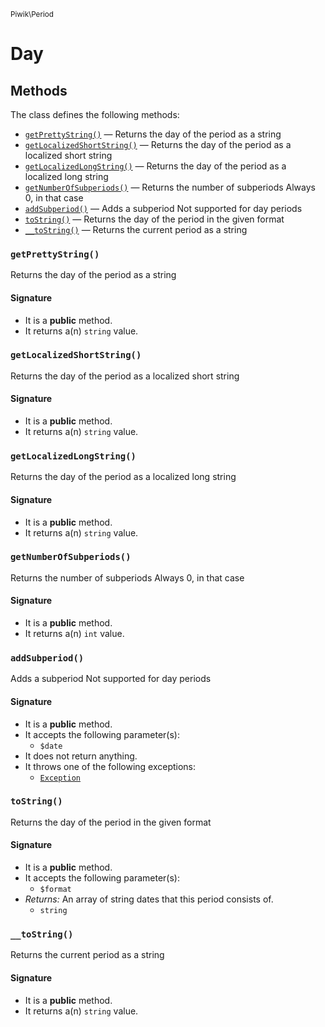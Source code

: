 <small>Piwik\Period</small>

Day
===


Methods
-------

The class defines the following methods:

- [`getPrettyString()`](#getPrettyString) &mdash; Returns the day of the period as a string
- [`getLocalizedShortString()`](#getLocalizedShortString) &mdash; Returns the day of the period as a localized short string
- [`getLocalizedLongString()`](#getLocalizedLongString) &mdash; Returns the day of the period as a localized long string
- [`getNumberOfSubperiods()`](#getNumberOfSubperiods) &mdash; Returns the number of subperiods Always 0, in that case
- [`addSubperiod()`](#addSubperiod) &mdash; Adds a subperiod Not supported for day periods
- [`toString()`](#toString) &mdash; Returns the day of the period in the given format
- [`__toString()`](#__toString) &mdash; Returns the current period as a string

### `getPrettyString()` <a name="getPrettyString"></a>

Returns the day of the period as a string

#### Signature

- It is a **public** method.
- It returns a(n) `string` value.

### `getLocalizedShortString()` <a name="getLocalizedShortString"></a>

Returns the day of the period as a localized short string

#### Signature

- It is a **public** method.
- It returns a(n) `string` value.

### `getLocalizedLongString()` <a name="getLocalizedLongString"></a>

Returns the day of the period as a localized long string

#### Signature

- It is a **public** method.
- It returns a(n) `string` value.

### `getNumberOfSubperiods()` <a name="getNumberOfSubperiods"></a>

Returns the number of subperiods Always 0, in that case

#### Signature

- It is a **public** method.
- It returns a(n) `int` value.

### `addSubperiod()` <a name="addSubperiod"></a>

Adds a subperiod Not supported for day periods

#### Signature

- It is a **public** method.
- It accepts the following parameter(s):
    - `$date`
- It does not return anything.
- It throws one of the following exceptions:
    - [`Exception`](http://php.net/class.Exception)

### `toString()` <a name="toString"></a>

Returns the day of the period in the given format

#### Signature

- It is a **public** method.
- It accepts the following parameter(s):
    - `$format`
- _Returns:_ An array of string dates that this period consists of.
    - `string`

### `__toString()` <a name="__toString"></a>

Returns the current period as a string

#### Signature

- It is a **public** method.
- It returns a(n) `string` value.


